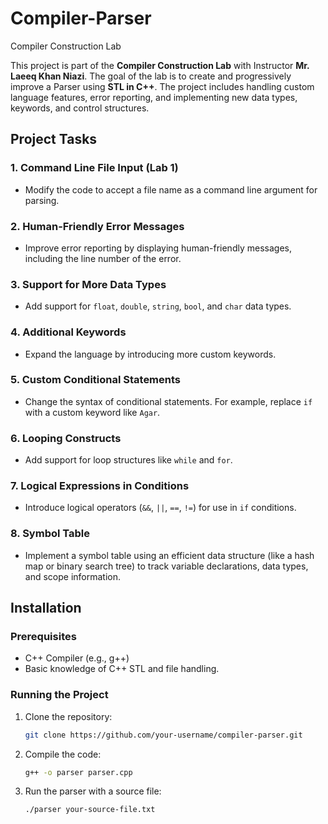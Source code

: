 # Compiler-Parser
Compiler Construction Lab

This project is part of the **Compiler Construction Lab** with Instructor **Mr. Laeeq Khan Niazi**. The goal of the lab is to create and progressively improve a Parser using **STL in C++**. The project includes handling custom language features, error reporting, and implementing new data types, keywords, and control structures.

## Project Tasks

### 1. Command Line File Input (Lab 1)
- Modify the code to accept a file name as a command line argument for parsing.
  
### 2. Human-Friendly Error Messages
- Improve error reporting by displaying human-friendly messages, including the line number of the error.

### 3. Support for More Data Types
- Add support for `float`, `double`, `string`, `bool`, and `char` data types.

### 4. Additional Keywords
- Expand the language by introducing more custom keywords.

### 5. Custom Conditional Statements
- Change the syntax of conditional statements. For example, replace `if` with a custom keyword like `Agar`.

### 6. Looping Constructs
- Add support for loop structures like `while` and `for`.

### 7. Logical Expressions in Conditions
- Introduce logical operators (`&&`, `||`, `==`, `!=`) for use in `if` conditions.

### 8. Symbol Table
- Implement a symbol table using an efficient data structure (like a hash map or binary search tree) to track variable declarations, data types, and scope information.

## Installation

### Prerequisites
- C++ Compiler (e.g., g++)
- Basic knowledge of C++ STL and file handling.

### Running the Project
1. Clone the repository:
   ```bash
   git clone https://github.com/your-username/compiler-parser.git
   
2. Compile the code:
   ```bash
   g++ -o parser parser.cpp

3. Run the parser with a source file:
   ```bash
   ./parser your-source-file.txt

